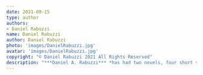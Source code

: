 ```yaml
---
date: 2021-09-15
type: author
authors:
- Daniel Rabuzzi
name: Daniel Rabuzzi
author: Daniel Rabuzzi
photo: 'images/DanielRabuzzi.jpg'
avatar: 'images/DanielRabuzzi.jpg'
copyright: "© Daniel Rabuzzi 2021 All Rights Reserved"
description: "***Daniel A. Rabuzzi*** *has had two novels, four short stories and ten poems published since 2006, all in speculative genres. He studied folklore, anthropology and history—and lived eight years in Norway, Germany and France—which has influenced his writing. He lives in NYC with his artistic partner and spouse, the woodcarver Deborah A. Mills. For more, please see his website, [www.danielarabuzzi.com/](http://www.danielarabuzzi.com/)*"
---
```


